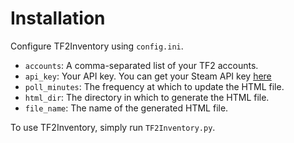 Installation
===
Configure TF2Inventory using `config.ini`. 
* `accounts`: A comma-separated list of your TF2 accounts.
* `api_key`: Your API key. You can get your Steam API key [here](http://steamcommunity.com/dev/apikey)
* `poll_minutes`: The frequency at which to update the HTML file.
* `html_dir`: The directory in which to generate the HTML file.
* `file_name`: The name of the generated HTML file.

To use TF2Inventory, simply run `TF2Inventory.py`.
